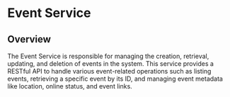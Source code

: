 # Event Service

## Overview

The Event Service is responsible for managing the creation, retrieval, updating, and deletion of events in the system. This service provides a RESTful API to handle various event-related operations such as listing events, retrieving a specific event by its ID, and managing event metadata like location, online status, and event links.